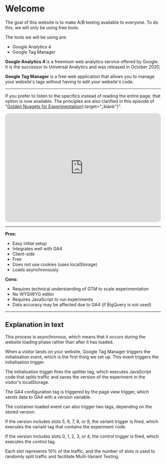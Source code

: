 # Welcome

The goal of this website is to make A/B testing available to everyone. To do this, we will only be using free tools.

The tools we will be using are:

* Google Analytics 4
* Google Tag Manager

**Google Analytics 4** is a freemium web analytics service offered by Google. It is the successor to Universal Analytics and was released in October 2020.

**Google Tag Manager** is a free web application that allows you to manage your website's tags without having to edit your website's code.

---

If you prefer to listen to the specifics instead of reading the entire page, that option is now available. The principles are also clarified in this episode of "[Golden Nuggets for Experimentation](https://gnexperimentation.substack.com){:target="_blank"}".

<iframe style="border-radius:12px" src="https://open.spotify.com/embed/episode/3njS8Awjy4b0bkN74QkkUu?utm_source=generator" width="100%" height="352" frameBorder="0" allowfullscreen="" allow="autoplay; clipboard-write; encrypted-media; fullscreen; picture-in-picture" loading="lazy"></iframe>

---

**Pros:**

- Easy initial setup
- Integrates well with GA4
- Client-side
- Free
- Does not use cookies (uses localStorage)
- Loads asynchronously

**Cons:**

- Requires technical understanding of GTM to scale experimentation
- No WYSIWYG editor
- Requires JavaScript to run experiments
- Data accuracy may be affected due to GA4 (if BigQuery is not used)

---

## Explanation in text

This process is asynchronous, which means that it occurs during the website loading phase rather than after it has loaded.

When a visitor lands on your website, Google Tag Manager triggers the initialisation event, which is the first thing we set up. This event triggers the initialisation trigger.

The initialisation trigger fires the splitter tag, which executes JavaScript code that splits traffic and saves the version of the experiment in the visitor's localStorage.

The GA4 configuration tag is triggered by the page view trigger, which sends data to GA4 with a version variable.

The container-loaded event can also trigger two tags, depending on the stored version.

If the version includes slots 5, 6, 7, 8, or 9, the variant trigger is fired, which executes the variant tag that contains the experiment code.

If the version includes slots 0, 1, 2, 3, or 4, the control trigger is fired, which executes the control tag.

Each slot represents 10% of the traffic, and the number of slots is used to randomly split traffic and facilitate Multi-Variant Testing.